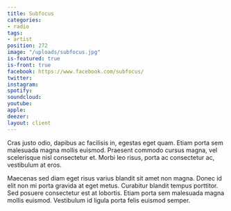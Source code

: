 ```yaml
---
title: Subfocus
categories:
- radio
tags:
- artist
position: 272
image: "/uploads/subfocus.jpg"
is-featured: true
is-front: true
facebook: https://www.facebook.com/subfocus/
twitter: 
instagram: 
spotify: 
soundcloud: 
youtube: 
apple: 
deezer: 
layout: client
---
```


Cras justo odio, dapibus ac facilisis in, egestas eget quam. Etiam porta sem malesuada magna mollis euismod. Praesent commodo cursus magna, vel scelerisque nisl consectetur et. Morbi leo risus, porta ac consectetur ac, vestibulum at eros.

Maecenas sed diam eget risus varius blandit sit amet non magna. Donec id elit non mi porta gravida at eget metus. Curabitur blandit tempus porttitor. Sed posuere consectetur est at lobortis. Etiam porta sem malesuada magna mollis euismod. Vestibulum id ligula porta felis euismod semper.